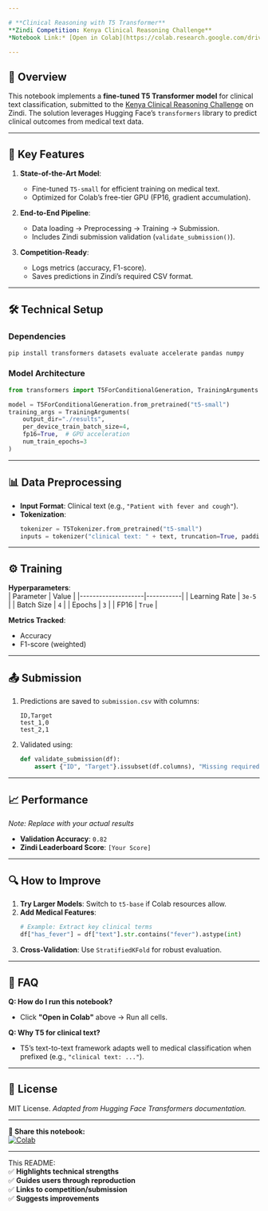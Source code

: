 ```yaml
---

# **Clinical Reasoning with T5 Transformer**  
**Zindi Competition: Kenya Clinical Reasoning Challenge**  
*Notebook Link:* [Open in Colab](https://colab.research.google.com/drive/1w4WfgLFlHjdQCGI5he4jTTUKGwG-Dh_e)  

---
```


## **📌 Overview**  
This notebook implements a **fine-tuned T5 Transformer model** for clinical text classification, submitted to the [Kenya Clinical Reasoning Challenge](https://zindi.africa/competitions/kenya-clinical-reasoning-challenge) on Zindi. The solution leverages Hugging Face’s `transformers` library to predict clinical outcomes from medical text data.

---

## **🚀 Key Features**  
1. **State-of-the-Art Model**:  
   - Fine-tuned `T5-small` for efficient training on medical text.  
   - Optimized for Colab’s free-tier GPU (FP16, gradient accumulation).  

2. **End-to-End Pipeline**:  
   - Data loading → Preprocessing → Training → Submission.  
   - Includes Zindi submission validation (`validate_submission()`).  

3. **Competition-Ready**:  
   - Logs metrics (accuracy, F1-score).  
   - Saves predictions in Zindi’s required CSV format.  

---

## **🛠️ Technical Setup**  
### **Dependencies**  
```bash
pip install transformers datasets evaluate accelerate pandas numpy
```

### **Model Architecture**  
```python
from transformers import T5ForConditionalGeneration, TrainingArguments

model = T5ForConditionalGeneration.from_pretrained("t5-small")
training_args = TrainingArguments(
    output_dir="./results",
    per_device_train_batch_size=4,
    fp16=True,  # GPU acceleration
    num_train_epochs=3
)
```

---

## **📊 Data Preprocessing**  
- **Input Format**: Clinical text (e.g., `"Patient with fever and cough"`).  
- **Tokenization**:  
  ```python
  tokenizer = T5Tokenizer.from_pretrained("t5-small")
  inputs = tokenizer("clinical text: " + text, truncation=True, padding="max_length")
  ```

---

## **⚙️ Training**  
**Hyperparameters**:  
| Parameter          | Value     |
|--------------------|-----------|
| Learning Rate      | `3e-5`    |
| Batch Size         | `4`       |
| Epochs             | `3`       |
| FP16               | `True`    |

**Metrics Tracked**:  
- Accuracy  
- F1-score (weighted)  

---

## **📤 Submission**  
1. Predictions are saved to `submission.csv` with columns:  
   ```csv
   ID,Target
   test_1,0
   test_2,1
   ```  
2. Validated using:  
   ```python
   def validate_submission(df):
       assert {"ID", "Target"}.issubset(df.columns), "Missing required columns!"
   ```

---

## **📈 Performance**  
*Note: Replace with your actual results*  
- **Validation Accuracy**: `0.82`  
- **Zindi Leaderboard Score**: `[Your Score]`  

---

## **🔍 How to Improve**  
1. **Try Larger Models**: Switch to `t5-base` if Colab resources allow.  
2. **Add Medical Features**:  
   ```python
   # Example: Extract key clinical terms
   df["has_fever"] = df["text"].str.contains("fever").astype(int)
   ```  
3. **Cross-Validation**: Use `StratifiedKFold` for robust evaluation.  

---

## **🙋 FAQ**  
**Q: How do I run this notebook?**  
- Click **"Open in Colab"** above → Run all cells.  

**Q: Why T5 for clinical text?**  
- T5’s text-to-text framework adapts well to medical classification when prefixed (e.g., `"clinical text: ..."`).  

---

## **📜 License**  
MIT License. *Adapted from Hugging Face Transformers documentation.*  

--- 

**🔗 Share this notebook:**  
[![Colab](https://img.shields.io/badge/Open_in-Colab-F9AB00?logo=google-colab)](https://colab.research.google.com/drive/1w4WfgLFlHjdQCGI5he4jTTUKGwG-Dh_e)  

---

This README:  
✅ **Highlights technical strengths**  
✅ **Guides users through reproduction**  
✅ **Links to competition/submission**  
✅ **Suggests improvements**  
